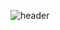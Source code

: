 ![header](https://capsule-render.vercel.app/api?type=waving&color=gradient&height=250&section=header&text=eunoia-jason&desc=JinseoKim's%20github&fontSize=90&descAlign=100)
